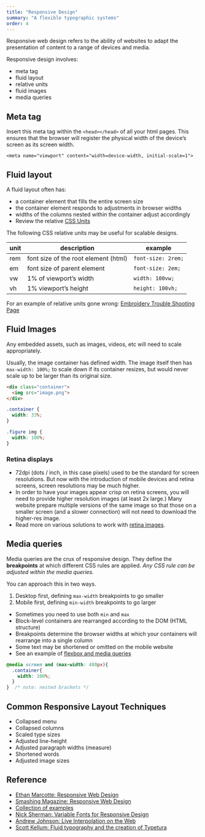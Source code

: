 ```yaml
---
title: "Responsive Design"
summary: "A flexible typographic systems"
order: 4
---
```



Responsive web design refers to the ability of websites to adapt the presentation of content to a range of devices and media.

Responsive design involves:
- meta tag
- fluid layout 
- relative units
- fluid images
- media queries

## Meta tag

Insert this meta tag within the `<head></head>` of all your html pages.
This ensures that the browser will register the physical width of the device’s screen as its screen width.

```
<meta name="viewport" content="width=device-width, initial-scale=1">
```

## Fluid layout

A fluid layout often has: 
- a container element that fills the entire screen size 
- the container element responds to adjustments in browser widths
- widths of the columns nested within the container adjust accordingly
- Review the relative [CSS Units](/notes/02-css#css-size-units) 

The following CSS relative units may be useful for scalable designs.

|unit|description|example|
|---|---|---|
|rem|font size of the root element (html)| `font-size: 2rem;`|
|em|font size of parent element| `font-size: 2em;`|
|vw|1% of viewport’s width| `width: 100vw;`|
|vh |1% viewport’s height| `height: 100vh;`|


For an example of relative units gone wrong: [Embroidery Trouble Shooting Page](https://web.archive.org/web/20060314044545/http://www.sewingandembroiderywarehouse.com/embtrb.htm)

## Fluid Images
Any embedded assets, such as images, videos, etc will need to scale appropriately. 

Usually, the image container has defined width. The image itself then has `max-width: 100%;` to scale down if its container resizes, but would never scale up to be larger than its original size.

```html
<div class="container">
  <img src="image.png">
</div>
```

```css
.container {
  width: 33%;
}

.figure img {
  width: 100%;
}
```

### Retina displays

- 72dpi (dots  / inch, in this case pixels) used to be the standard for screen resolutions. But now with the introduction of mobile devices and retina screens, screen resolutions may be much higher.
- In order to have your images appear crisp on retina screens, you will need to provide higher resolution images (at least 2x large.) Many website prepare multiple versions of the same image so that those on a smaller screen (and a slower connection) will not need to download the higher-res image.
- Read more on various solutions to work with [retina images](https://www.smashingmagazine.com/2012/08/towards-retina-web/).


## Media queries
Media queries are the crux of responsive design. They define the **breakpoints** at which different CSS rules are applied. *Any CSS rule can be adjusted within the media queries.*

You can approach this in two ways.
1. Desktop first, defining `max-width` breakpoints to go smaller 
2. Mobile first, defining `min-width` breakpoints to go larger

- Sometimes you need to use both `min` and `max`
- Block-level containers are rearranged according to the DOM (HTML structure)
- Breakpoints determine the browser widths at which your containers will rearrange into a single column
- Some text may be shortened or omitted on the mobile website
- See an example of [flexbox and media queries](https://codepen.io/chriscoyier/pen/yCeax)


```css
@media screen and (max-width: 480px){ 
  .container{
    width: 100%;
  }
}  /* note: nested brackets */
```


## Common Responsive Layout Techniques

- Collapsed menu
- Collapsed columns
- Scaled type sizes
- Adjusted line-height
- Adjusted paragraph widths (measure)
- Shortened words
- Adjusted image sizes


## Reference
- [Ethan Marcotte: Responsive Web Design](https://alistapart.com/article/responsive-web-design/)
- [Smashing Magazine: Responsive Web Design](https://www.smashingmagazine.com/2011/01/guidelines-for-responsive-web-design/)
- [Collection of examples](https://mediaqueri.es/)
- [Nick Sherman: Variable Fonts for Responsive Design](https://alistapart.com/blog/post/variable-fonts-for-responsive-design/)
- [Andrew Johnson: Live Interpolation on the Web](https://alistapart.com/article/live-font-interpolation-on-the-web/)
- [Scott Kellum: Fluid typography and the creation of Typetura](https://typetura.scottkellum.com/)

